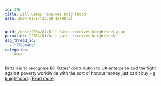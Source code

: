 ```yaml
---
id: 376
title: Bill Gates receives knighthood
date: 2004-01-27T23:58:43+00:00


guid: /post/2004/01/Bill-Gates-receives-knighthood.aspx
permalink: /2004/01/bill-gates-receives-knighthood/
dsq_thread_id:
  - "77884409"
categories:
  - News
---
```

<body xmlns="http://www.w3.org/1999/xhtml">
    <div class="Section1">
        <p>
            <span style=''>Britain</span> is to recognise Bill Gates' contribution to UK enterprise
            and the fight against poverty worldwide with the sort of honour money just can't buy
            - <a href="http://www.gnn.gov.uk/gnn/national.nsf/Today's+Releases+Frame/55912E6FBFF683D380256E2700349751?opendocument">a
            knighthood</a>. [<a href="http://www.theregister.co.uk/content/7/35098.html">Read
            more</a>]
        </p>
    </div>
</body>